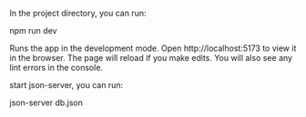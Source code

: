 In the project directory, you can run:

npm run dev

Runs the app in the development mode.
Open http://localhost:5173 to view it in the browser.
The page will reload if you make edits.
You will also see any lint errors in the console.

start json-server, you can run:

json-server db.json
